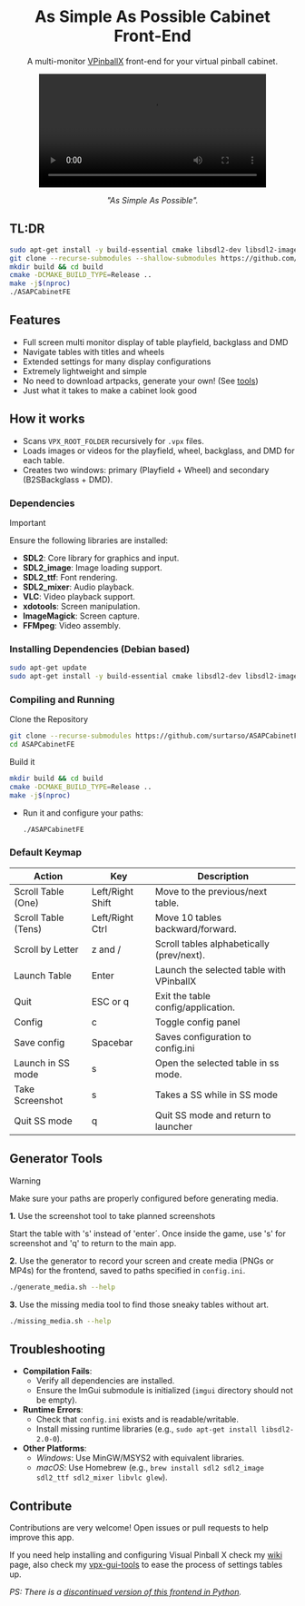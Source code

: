 <h1 align="center">As Simple As Possible Cabinet Front-End</h1>

<p align="center">A multi-monitor <a href="https://github.com/vpinball/vpinball">VPinballX</a> front-end for your virtual pinball cabinet.</p>

<div align="center">
  <video src="https://github.com/user-attachments/assets/019e4170-94f2-464c-9209-4754ba87a029" width="400" />
</div>

<p align="center"><i>"As Simple As Possible".</i></p>

## TL:DR
```sh
sudo apt-get install -y build-essential cmake libsdl2-dev libsdl2-image-dev libsdl2-ttf-dev libsdl2-mixer-dev libvlc-dev xdotools imagemagick ffmpeg
git clone --recurse-submodules --shallow-submodules https://github.com/surtarso/ASAPCabinetFE.git && cd ASAPCabinetFE
mkdir build && cd build
cmake -DCMAKE_BUILD_TYPE=Release ..
make -j$(nproc)
./ASAPCabinetFE
```

## Features
- Full screen multi monitor display of table playfield, backglass and DMD
- Navigate tables with titles and wheels
- Extended settings for many display configurations
- Extremely lightweight and simple
- No need to download artpacks, generate your own! (See [tools](#generator-tools))
- Just what it takes to make a cabinet look good

## How it works
- Scans `VPX_ROOT_FOLDER` recursively for `.vpx` files.
- Loads images or videos for the playfield, wheel, backglass, and DMD for each table.
- Creates two windows: primary (Playfield + Wheel) and secondary (B2SBackglass + DMD).

### Dependencies
> [!IMPORTANT]
> Ensure the following libraries are installed:
> - **SDL2**: Core library for graphics and input.
> - **SDL2_image**: Image loading support.
> - **SDL2_ttf**: Font rendering.
> - **SDL2_mixer**: Audio playback.
> - **VLC**: Video playback support.
> - **xdotools**: Screen manipulation.
> - **ImageMagick**: Screen capture.
> - **FFMpeg**: Video assembly.

### Installing Dependencies (Debian based)
```sh
sudo apt-get update
sudo apt-get install -y build-essential cmake libsdl2-dev libsdl2-image-dev libsdl2-ttf-dev libsdl2-mixer-dev libvlc-dev xdotools imagemagick ffmpeg
```

### Compiling and Running

Clone the Repository
```sh
git clone --recurse-submodules https://github.com/surtarso/ASAPCabinetFE.git
cd ASAPCabinetFE
```

Build it
```sh
mkdir build && cd build
cmake -DCMAKE_BUILD_TYPE=Release ..
make -j$(nproc)
```

- Run it and configure your paths:
  ```sh
  ./ASAPCabinetFE
  ```

### Default Keymap
| Action             |        Key       | Description                               |
|--------------------|------------------|-------------------------------------------|
| Scroll Table (One) | Left/Right Shift | Move to the previous/next table.          |
| Scroll Table (Tens)| Left/Right Ctrl  | Move 10 tables backward/forward.          |
| Scroll by Letter   | z and /          | Scroll tables alphabetically (prev/next). |
| Launch Table       | Enter            | Launch the selected table with VPinballX  |
| Quit               | ESC or q         | Exit the table config/application.        |
| Config             | c                | Toggle config panel                       |
| Save config        | Spacebar         | Saves configuration to config.ini         |
| Launch in SS mode  | s                | Open the selected table in ss mode.       |
| Take Screenshot    | s                | Takes a SS while in SS mode               |
| Quit SS mode       | q                | Quit SS mode and return to launcher       |

## Generator Tools
> [!WARNING]
> Make sure your paths are properly configured before generating media.

**1.** Use the screenshot tool to take planned screenshots

Start the table with 's' instead of 'enter´. Once inside the game, use 's' for screenshot and 'q' to return to the main app.

**2.** Use the generator to record your screen and create media (PNGs or MP4s) for the frontend, saved to paths specified in `config.ini`.
```sh
./generate_media.sh --help
```

**3.** Use the missing media tool to find those sneaky tables without art.
```sh
./missing_media.sh --help
```

## Troubleshooting
- **Compilation Fails**:
  - Verify all dependencies are installed.
  - Ensure the ImGui submodule is initialized (`imgui` directory should not be empty).
- **Runtime Errors**:
  - Check that `config.ini` exists and is readable/writable.
  - Install missing runtime libraries (e.g., `sudo apt-get install libsdl2-2.0-0`).
- **Other Platforms**:
  - *Windows*: Use MinGW/MSYS2 with equivalent libraries.
  - *macOS*: Use Homebrew (e.g., `brew install sdl2 sdl2_image sdl2_ttf sdl2_mixer libvlc glew`).

## Contribute
Contributions are very welcome! Open issues or pull requests to help improve this app.

If you need help installing and configuring Visual Pinball X check my [wiki](https://github.com/surtarso/vpx-gui-tools/wiki/Visual-Pinball-X-on-Debian-Linux) page, also check my [vpx-gui-tools](https://github.com/surtarso/vpx-gui-tools/) to ease the process of settings tables up.

_PS: There is a [discontinued version of this frontend in Python](https://github.com/surtarso/asap-cabinet-fe)._
